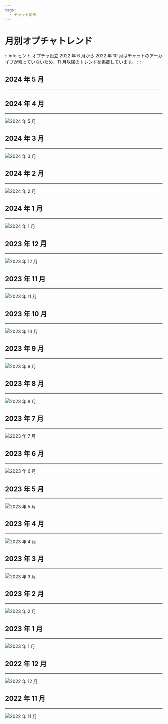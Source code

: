 ```yaml
---
tags:
  - チャット関係
---
```


# 月別オプチャトレンド

:::info ヒント
オプチャ設立 2022 年 6 月から 2022 年 10 月はチャットのアーカイブが残っていないため、11 月以降のトレンドを掲載しています。
:::

## 2024 年 5 月

---

## 2024 年 4 月

---

![2024 年 5 月](/img/word_cloud_img/2024-04.png)

## 2024 年 3 月

---

![2024 年 3 月](/img/word_cloud_img/2024-03.png)

## 2024 年 2 月

---

![2024 年 2 月](/img/word_cloud_img/2024-02.png)

## 2024 年 1 月

---

![2024 年 1 月](/img/word_cloud_img/2024-01.png)

## 2023 年 12 月

---

![2023 年 12 月](/img/word_cloud_img/2023-12.png)

## 2023 年 11 月

---

![2023 年 11 月](/img/word_cloud_img/2023-11.png)

## 2023 年 10 月

---

![2023 年 10 月](/img/word_cloud_img/2023-10.png)

## 2023 年 9 月

---

![2023 年 9 月](/img/word_cloud_img/2023-09.png)

## 2023 年 8 月

---

![2023 年 8 月](/img/word_cloud_img/2023-08.png)

## 2023 年 7 月

---

![2023 年 7 月](/img/word_cloud_img/2023-07.png)

## 2023 年 6 月

---

![2023 年 6 月](/img/word_cloud_img/2023-06.png)

## 2023 年 5 月

---

![2023 年 5 月](/img/word_cloud_img/2023-05.png)

## 2023 年 4 月

---

![2023 年 4 月](/img/word_cloud_img/2023-04.png)

## 2023 年 3 月

---

![2023 年 3 月](/img/word_cloud_img/2023-03.png)

## 2023 年 2 月

---

![2023 年 2 月](/img/word_cloud_img/2023-02.png)

## 2023 年 1 月

---

![2023 年 1 月](/img/word_cloud_img/2023-01.png)

## 2022 年 12 月

---

![2022 年 12 月](/img/word_cloud_img/2022-12.png)

## 2022 年 11 月

---

![2022 年 11 月](/img/word_cloud_img/2023-11.png)
